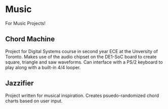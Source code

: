 # Music
For Music Projects!

## Chord Machine 
Project for Digital Systems course in second year ECE at the Unversity of Toronto.
Makes use of the audio chipset on the DE1-SoC board to create square, triangle and saw waveforms.
Can interface with a PS/2 keyboard to play along with a built-in 4/4 looper.

## Jazzifier
Project written for musical inspiration. Creates psuedo-randomized chord charts based on user input.
